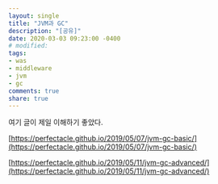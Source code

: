 ```yaml
---
layout: single
title: "JVM과 GC"
description: "[공유]"
date: 2020-03-03 09:23:00 -0400
# modified: 
tags: 
- was
- middleware
- jvm
- gc
comments: true
share: true
---
```



여기 글이 제일 이해하기 좋았다.

[https://perfectacle.github.io/2019/05/07/jvm-gc-basic/](https://perfectacle.github.io/2019/05/07/jvm-gc-basic/)

[https://perfectacle.github.io/2019/05/11/jvm-gc-advanced/](https://perfectacle.github.io/2019/05/11/jvm-gc-advanced/)